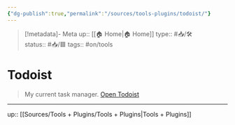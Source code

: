 ```yaml
---
{"dg-publish":true,"permalink":"/sources/tools-plugins/todoist/"}
---
```


> [!metadata]- Meta
> up:: [[🏠 Home\|🏠 Home]]
> type:: #📥/🛠  
> status:: #📥/🟥
> tags::  #on/tools

# Todoist

> My current task manager. [Open Todoist](todoist://)
> 

---
up:: [[Sources/Tools + Plugins/Tools + Plugins\|Tools + Plugins]]

